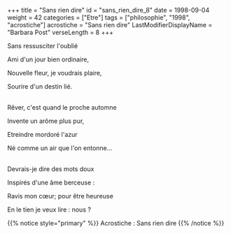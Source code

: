 +++
title = "Sans rien dire"
id = "sans_rien_dire_8"
date = 1998-09-04
weight = 42
categories = ["Etre"]
tags = ["philosophie", "1998", "acrostiche"]
acrostiche = "Sans rien dire"
LastModifierDisplayName = "Barbara Post"
verseLength = 8
+++

Sans ressusciter l'oublié

Ami d'un jour bien ordinaire,

Nouvelle fleur, je voudrais plaire,

Sourire d'un destin lié.

 \
Rêver, c'est quand le proche automne

Invente un arôme plus pur,

Etreindre mordoré l'azur

Né comme un air que l'on entonne...

 \
Devrais-je dire des mots doux

Inspirés d'une âme berceuse :

Ravis mon cœur; pour être heureuse

En le tien je veux lire : nous ?

{{% notice style="primary" %}}
Acrostiche : Sans rien dire
{{% /notice %}}

